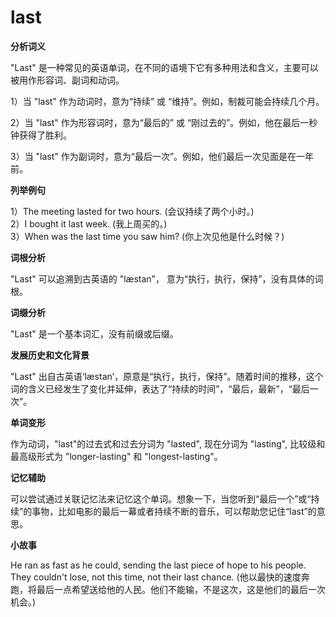 # last

**分析词义**

  

"Last" 是一种常见的英语单词，在不同的语境下它有多种用法和含义，主要可以被用作形容词、副词和动词。

  

1）当 "last" 作为动词时，意为“持续” 或 “维持”。例如，制裁可能会持续几个月。

  

2）当 "last" 作为形容词时，意为“最后的” 或 “刚过去的”。例如，他在最后一秒钟获得了胜利。

  

3）当 "last" 作为副词时，意为“最后一次”。例如，他们最后一次见面是在一年前。

  

**列举例句**

  

1）The meeting lasted for two hours. (会议持续了两个小时。)  
2）I bought it last week. (我上周买的。)  
3）When was the last time you saw him? (你上次见他是什么时候？)

  

**词根分析**

  

"Last" 可以追溯到古英语的 "læstan"， 意为“执行，执行，保持”，没有具体的词根。

  

**词缀分析**

  

"Last" 是一个基本词汇，没有前缀或后缀。

  

**发展历史和文化背景**

  

"Last" 出自古英语‘læstan’，原意是“执行，执行，保持”。随着时间的推移，这个词的含义已经发生了变化并延伸，表达了“持续的时间”，“最后，最新”，“最后一次”。

  

**单词变形**

  

作为动词，"last"的过去式和过去分词为 "lasted", 现在分词为 "lasting", 比较级和最高级形式为 "longer-lasting" 和 "longest-lasting"。

  

**记忆辅助**

  

可以尝试通过关联记忆法来记忆这个单词。想象一下，当您听到“最后一个”或“持续”的事物，比如电影的最后一幕或者持续不断的音乐，可以帮助您记住“last”的意思。

  

**小故事**

  

He ran as fast as he could, sending the last piece of hope to his people. They couldn't lose, not this time, not their last chance. (他以最快的速度奔跑，将最后一点希望送给他的人民。他们不能输，不是这次，这是他们的最后一次机会。)
